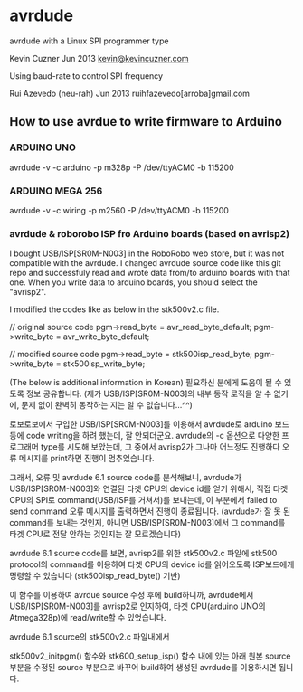 avrdude
=======

avrdude with a Linux SPI programmer type

Kevin Cuzner Jun 2013
kevin@kevincuzner.com

Using baud-rate to control SPI frequency

Rui Azevedo (neu-rah) Jun 2013
ruihfazevedo[arroba]gmail.com

How to use avrdue to write firmware to Arduino
----------------------------------------------

### ARDUINO UNO
avrdude -v -c arduino -p m328p -P /dev/ttyACM0 -b 115200

### ARDUINO MEGA 256
avrdude -v -c wiring -p m2560 -P /dev/ttyACM0 -b 115200

### avrdude & roborobo ISP fro Arduino boards (based on avrisp2)

I bought USB/ISP[SR0M-N003] in the RoboRobo web store, but it was not compatible with the avrdude. I changed avrdude source code like this git repo and successfuly read and wrote data from/to arduino boards with that one.
When you write data to arduino boards, you should select the "avrisp2".

I modified the codes like as below in the stk500v2.c file.

// original source code
pgm->read_byte = avr_read_byte_default;
pgm->write_byte = avr_write_byte_default;

// modified source code
pgm->read_byte = stk500isp_read_byte;
pgm->write_byte = stk500isp_write_byte;

(The below is additional information in Korean)
필요하신 분에게 도움이 될 수 있도록 정보 공유합니다.
(제가 USB/ISP[SR0M-N003]의 내부 동작 로직을 알 수 없기에, 문제 없이 완벽히 동작하는 지는 알 수 없습니다...^^)

로보로보에서 구입한 USB/ISP[SR0M-N003]를 이용해서 avrdude로 arduino 보드 등에 code writing을 하려 했는데, 잘 안되더군요. avrdude의 -c 옵션으로 다양한 프로그래머 type를 시도해 보았는데, 그 중에서 avrisp2가 그나마 어느정도 진행하다 오류 메시지를 print하면 진행이 멈추었습니다.

그래서, 오류 및 avrdude 6.1 source code를 분석해보니, avrdude가 USB/ISP[SR0M-N003]와 연결된 타겟 CPU의 device id를 얻기 위해서, 직접 타겟 CPU의 SPI로 command(USB/ISP를 거쳐서)를 보내는데, 이 부분에서 failed to send command 오류 메시지를 출력하면서 진행이 종료됩니다.
(avrdude가 잘 못 된 command를 보내는 것인지, 아니면 USB/ISP[SR0M-N003]에서 그 command를 타겟 CPU로 전달 안하는 것인지는 잘 모르겠습니다)

avrdude 6.1 source code를 보면, avrisp2를 위한 stk500v2.c 파일에 stk500 protocol의 command를 이용하여 타겟 CPU의 device id를 읽어오도록 ISP보드에게 명령할 수 있습니다 (stk500isp_read_byte() 기반)

이 함수를 이용하여 avrdue source 수정 후에 build하니까, avrdude에서 USB/ISP[SR0M-N003]를 avrisp2로 인지하여, 타겟 CPU(arduino UNO의 Atmega328p)에 read/write할 수 있었습니다.

avrdude 6.1 source의 stk500v2.c 파일내에서

stk500v2_initpgm() 함수와 stk600_setup_isp() 함수 내에 있는 아래 원본 source 부분을 수정된 source 부분으로 바꾸어 build하여 생성된 avrdude를 이용하시면 됩니다.
